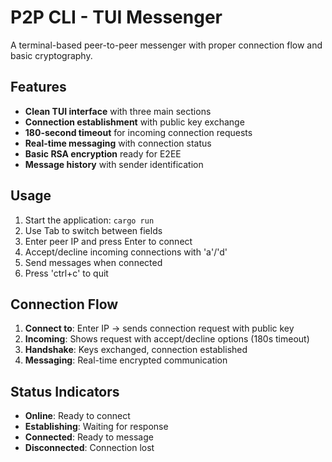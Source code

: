 # P2P CLI - TUI Messenger

A terminal-based peer-to-peer messenger with proper connection flow and basic cryptography.

## Features

- **Clean TUI interface** with three main sections
- **Connection establishment** with public key exchange
- **180-second timeout** for incoming connection requests
- **Real-time messaging** with connection status
- **Basic RSA encryption** ready for E2EE
- **Message history** with sender identification

## Usage

1. Start the application: `cargo run`
2. Use Tab to switch between fields
3. Enter peer IP and press Enter to connect
4. Accept/decline incoming connections with 'a'/'d'
5. Send messages when connected
6. Press 'ctrl+c' to quit

## Connection Flow

1. **Connect to**: Enter IP → sends connection request with public key
2. **Incoming**: Shows request with accept/decline options (180s timeout)
3. **Handshake**: Keys exchanged, connection established
4. **Messaging**: Real-time encrypted communication

## Status Indicators

- **Online**: Ready to connect
- **Establishing**: Waiting for response
- **Connected**: Ready to message
- **Disconnected**: Connection lost
